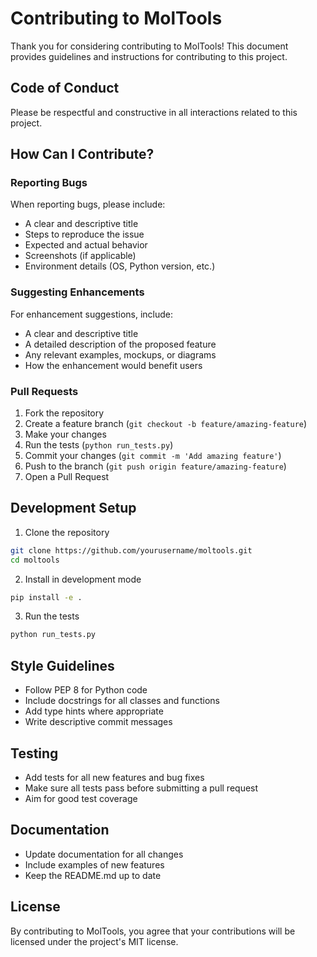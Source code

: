 # Contributing to MolTools

Thank you for considering contributing to MolTools! This document provides guidelines and instructions for contributing to this project.

## Code of Conduct

Please be respectful and constructive in all interactions related to this project.

## How Can I Contribute?

### Reporting Bugs

When reporting bugs, please include:
- A clear and descriptive title
- Steps to reproduce the issue
- Expected and actual behavior
- Screenshots (if applicable)
- Environment details (OS, Python version, etc.)

### Suggesting Enhancements

For enhancement suggestions, include:
- A clear and descriptive title
- A detailed description of the proposed feature
- Any relevant examples, mockups, or diagrams
- How the enhancement would benefit users

### Pull Requests

1. Fork the repository
2. Create a feature branch (`git checkout -b feature/amazing-feature`)
3. Make your changes
4. Run the tests (`python run_tests.py`)
5. Commit your changes (`git commit -m 'Add amazing feature'`)
6. Push to the branch (`git push origin feature/amazing-feature`)
7. Open a Pull Request

## Development Setup

1. Clone the repository
```bash
git clone https://github.com/yourusername/moltools.git
cd moltools
```

2. Install in development mode
```bash
pip install -e .
```

3. Run the tests
```bash
python run_tests.py
```

## Style Guidelines

- Follow PEP 8 for Python code
- Include docstrings for all classes and functions
- Add type hints where appropriate
- Write descriptive commit messages

## Testing

- Add tests for all new features and bug fixes
- Make sure all tests pass before submitting a pull request
- Aim for good test coverage

## Documentation

- Update documentation for all changes
- Include examples of new features
- Keep the README.md up to date

## License

By contributing to MolTools, you agree that your contributions will be licensed under the project's MIT license.